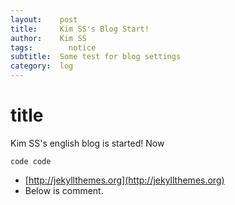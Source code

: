 ```yaml
---
layout:    post
title:     Kim SS's Blog Start!
author:    Kim SS
tags: 		 notice
subtitle:  Some test for blog settings
category:  log
---
```


# title
Kim SS's english blog is started!
Now

```
code code
```

* [http://jekyllthemes.org](http://jekyllthemes.org)
* Below is comment.
